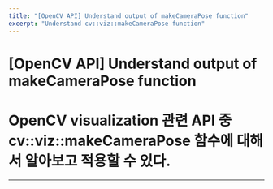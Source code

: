 ```yaml
---
title: "[OpenCV API] Understand output of makeCameraPose function"
excerpt: "Understand cv::viz::makeCameraPose function"
---
```

# [OpenCV API] Understand output of makeCameraPose function

# OpenCV visualization 관련 API 중 cv::viz::makeCameraPose 함수에 대해서 알아보고 적용할 수 있다.

---

<figure class="align-center">
    <img src="{{ site.url }}{{ site.baseurl }}/assets/images/blog/opencvapi1/Untitled.png" alt="">
</figure>

<figure class="align-center">
    <img src="{{ site.url }}{{ site.baseurl }}/assets/images/blog/opencvapi1/Untitled 1.png" alt="">
</figure>